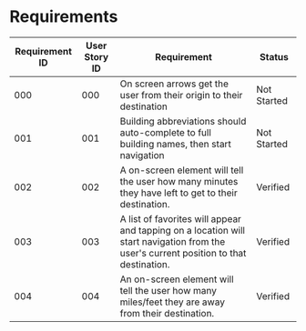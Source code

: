# Requirements

| Requirement ID | User Story ID | Requirement | Status |
|----------------|---------------|-------------|--------|
|            000 |           000 | On screen arrows get the user from their origin to their destination | Not Started |
|            001 |           001 | Building abbreviations should auto-complete to full building names, then start navigation | Not Started |
|            002 |           002 | A on-screen element will tell the user how many minutes they have left to get to their destination. | Verified |
|            003 |           003 | A list of favorites will appear and tapping on a location will start navigation from the user's current position to that destination. | Verified |
|            004 |           004 | An on-screen element will tell the user how many miles/feet they are away from their destination. | Verified |
